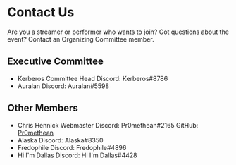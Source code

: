 # Contact Us

Are you a streamer or performer who wants to join? Got questions about the event? Contact an Organizing Committee member.

## Executive Committee

* Kerberos
  Committee Head
  Discord: Kerberos#8786
* Auralan
  Discord: AuraIan#5598

## Other Members

* Chris Hennick
  Webmaster
  Discord: Pr0methean#2165
  GitHub: [Pr0methean](https://github.com/pr0methean)
* Alaska
  Discord: Alaska#8350
* Fredophile
  Discord: Fredophile#4896
* Hi I'm Dallas
  Discord: Hi I'm Dallas#4428
